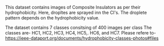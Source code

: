 This dataset contains images of Composite Insulators as per their hydrophobicity.
Here, dropltes are sprayed inn the CI's. The droplete pattern depends on the hydrophobicity value. 

The dataset contains 7 classes consitsing of 400 images per class
The classes are- HC1, HC2, HC3, HC4, HC5,. HC6, and HC7.
Please refere to- https://ieee-dataport.org/documents/hydrophobicity-classes-photos#files

